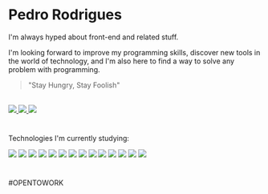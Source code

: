 # Pedro Rodrigues

I'm always hyped about front-end and related stuff.

I'm looking forward to improve my programming skills, discover new tools in the world of technology, and I'm also here to find a way to solve any problem with programming.

> "Stay Hungry, Stay Foolish"
>

<br/>

<a href = "https://www.linkedin.com/in/pedro-j%C3%A2nio-rodrigues-abreu-3a3647176/">
  <img src = "https://img.shields.io/badge/LinkedIn-0077B5?style=for-the-badge&logo=linkedin&logoColor=white">
</a>
<a href = "mailto: pedro.roguea@gmail.com">
  <img src="https://img.shields.io/badge/Gmail-D14836?style=for-the-badge&logo=gmail&logoColor=white">
</a>
<a href = "https://app.rocketseat.com.br/me/pedro-rodrigues-1569779767">
  <img src="https://img.shields.io/badge/Rocketseat-%237159c1?style=for-the-badge&logo">
</a>

#

Technologies I'm currently studying:  
<div>  
  <img src="https://img.shields.io/badge/HTML5-E34F26?style=for-the-badge&logo=html5&logoColor=white"/>
  <img src="https://img.shields.io/badge/CSS3-1572B6?style=for-the-badge&logo=css3&logoColor=white"/>
  <img src="https://img.shields.io/badge/JavaScript-323330?style=for-the-badge&logo=javascript&logoColor=F7DF1E"/>
  <img src="https://img.shields.io/badge/TypeScript-007ACC?style=for-the-badge&logo=typescript&logoColor=white"/>
  <img src="https://img.shields.io/badge/React-20232A?style=for-the-badge&logo=react&logoColor=61DAFB"/>
  <img src="https://img.shields.io/badge/next.js-000000?style=for-the-badge&logo=nextdotjs&logoColor=white"/>
  <img src="https://img.shields.io/badge/json-5E5C5C?style=for-the-badge&logo=json&logoColor=white"/>
  <img src="https://img.shields.io/badge/Sass-CC6699?style=for-the-badge&logo=sass&logoColor=white"/>
  <img src="https://img.shields.io/badge/styled--components-DB7093?style=for-the-badge&logo=styled-components&logoColor=white"/>
  <img src="https://img.shields.io/badge/Chakra--UI-319795?style=for-the-badge&logo=chakra-ui&logoColor=white"/>
  <img src="https://img.shields.io/badge/Redux-593D88?style=for-the-badge&logo=redux&logoColor=white"/>
  <img src="https://img.shields.io/badge/React_Router-CA4245?style=for-the-badge&logo=react-router&logoColor=white"/>
  <img src="https://img.shields.io/badge/Vercel-000000?style=for-the-badge&logo=vercel&logoColor=white"/>
  <img src="https://img.shields.io/badge/Figma-F24E1E?style=for-the-badge&logo=figma&logoColor=white"/>
</div>

#

#OPENTOWORK

